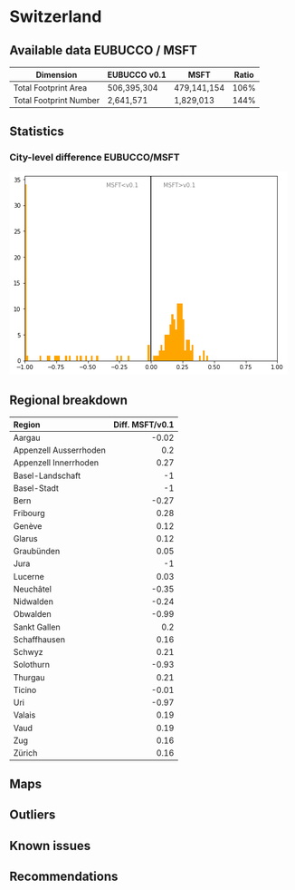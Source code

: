 
# Switzerland
## Available data EUBUCCO / MSFT

| Dimension    | EUBUCCO v0.1 | MSFT | Ratio |
| -------- | ------- | ------- | ------- |
|Total Footprint Area|506,395,304|479,141,154|106%|
|Total Footprint Number|2,641,571|1,829,013|144%|


## Statistics

### City-level difference EUBUCCO/MSFT 
 ![City-level difference EUBUCCO/MSFT](../imgs/city_diff/switzerland_city_diff.png)

## Regional breakdown

| Region                 |   Diff. MSFT/v0.1 |
|:-----------------------|------------------:|
| Aargau                 |             -0.02 |
| Appenzell Ausserrhoden |              0.2  |
| Appenzell Innerrhoden  |              0.27 |
| Basel-Landschaft       |             -1    |
| Basel-Stadt            |             -1    |
| Bern                   |             -0.27 |
| Fribourg               |              0.28 |
| Genève                 |              0.12 |
| Glarus                 |              0.12 |
| Graubünden             |              0.05 |
| Jura                   |             -1    |
| Lucerne                |              0.03 |
| Neuchâtel              |             -0.35 |
| Nidwalden              |             -0.24 |
| Obwalden               |             -0.99 |
| Sankt Gallen           |              0.2  |
| Schaffhausen           |              0.16 |
| Schwyz                 |              0.21 |
| Solothurn              |             -0.93 |
| Thurgau                |              0.21 |
| Ticino                 |             -0.01 |
| Uri                    |             -0.97 |
| Valais                 |              0.19 |
| Vaud                   |              0.19 |
| Zug                    |              0.16 |
| Zürich                 |              0.16 |

## Maps
## Outliers
## Known issues
## Recommendations

